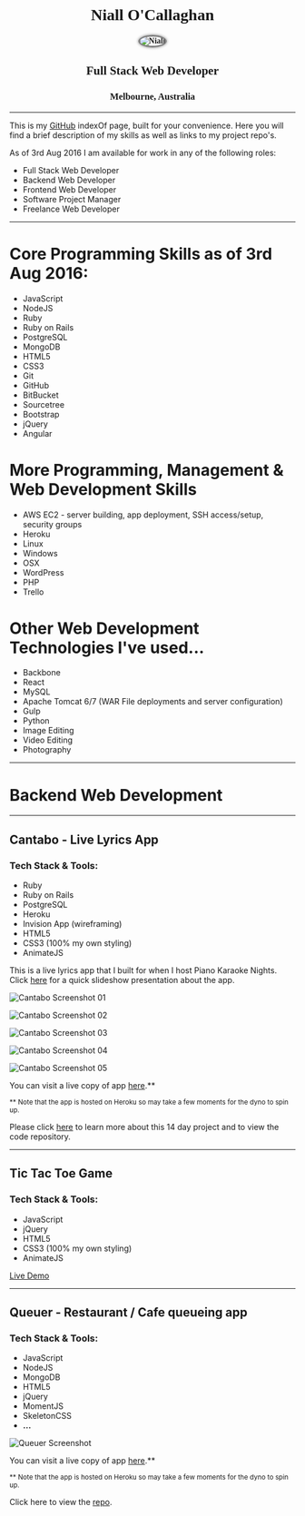 <div style="text-align: center; font-family: 'Sanchez', Raleway; font-weight: 600;">
  <h1>
  <strong>Niall O'Callaghan</strong>
</h1>
  <img src="img/niall_150.JPG" alt="Niall" style="border-radius:50%; border: 3px solid grey; box-shadow: 0 0 5px grey; max-width: 150px;">
  <h2>Full Stack Web Developer</h2>
  <h3>Melbourne, Australia</h3>
</div>

--------------------------------------------------------------------------------

This is my [GitHub](https://github.com/noccer) indexOf page, built for your convenience. Here you will find a brief description of my skills as well as links to my project repo's.

As of 3rd Aug 2016 I am available for work in any of the following roles:

- Full Stack Web Developer
- Backend Web Developer
- Frontend Web Developer
- Software Project Manager
- Freelance Web Developer

--------------------------------------------------------------------------------

# Core Programming Skills as of 3rd Aug 2016:

- JavaScript
- NodeJS
- Ruby
- Ruby on Rails
- PostgreSQL
- MongoDB
- HTML5
- CSS3
- Git
- GitHub
- BitBucket
- Sourcetree
- Bootstrap
- jQuery
- Angular

# More Programming, Management & Web Development Skills

- AWS EC2 - server building, app deployment, SSH access/setup, security groups
- Heroku
- Linux
- Windows
- OSX
- WordPress
- PHP
- Trello

# Other Web Development Technologies I've used...

- Backbone
- React
- MySQL
- Apache Tomcat 6/7 (WAR File deployments and server configuration)
- Gulp
- Python
- Image Editing
- Video Editing
- Photography

--------------------------------------------------------------------------------

# **Backend Web Development**

--------------------------------------------------------------------------------

## Cantabo - Live Lyrics App

### Tech Stack & Tools:

- Ruby
- Ruby on Rails
- PostgreSQL
- Heroku
- Invision App (wireframing)
- HTML5
- CSS3 (100% my own styling)
- AnimateJS

This is a live lyrics app that I built for when I host Piano Karaoke Nights. Click [here](https://noccer.github.io/wdi7-meet-and-greet/#/5) for a quick slideshow presentation about the app.

![Cantabo Screenshot 01](img/cantabo-screenshot-01.png)

![Cantabo Screenshot 02](img/cantabo-screenshot-02.png)

![Cantabo Screenshot 03](img/cantabo-screenshot-03.png)

![Cantabo Screenshot 04](img/cantabo-screenshot-04.png)

![Cantabo Screenshot 05](img/cantabo-screenshot-05.png)

You can visit a live copy of app [here](https://cantabo.herokuapp.com/).**

<sup>** Note that the app is hosted on Heroku so may take a few moments for the dyno to spin up.</sup>

Please click [here](https://github.com/noccer/Cantabo) to learn more about this 14 day project and to view the code repository.

--------------------------------------------------------------------------------

## Tic Tac Toe Game

### Tech Stack & Tools:

- JavaScript
- jQuery
- HTML5
- CSS3 (100% my own styling)
- AnimateJS

[Live Demo](noccer.github.io/tic-tac-toe/)

--------------------------------------------------------------------------------

## Queuer - Restaurant / Cafe queueing app

### Tech Stack & Tools:

- JavaScript
- NodeJS
- MongoDB
- HTML5
- jQuery
- MomentJS
- SkeletonCSS
- **...**

![Queuer Screenshot](#)

You can visit a live copy of app [here](#).**

<sup>** Note that the app is hosted on Heroku so may take a few moments for the dyno to spin up.</sup>

Click here to view the [repo]().
